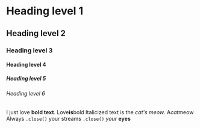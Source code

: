 # Heading level 1
## Heading level 2
### Heading level 3
#### Heading level 4
##### Heading level 5
###### Heading level 6
I just love **bold text**.
Love**is**bold
Italicized text is the *cat's meow*.
A*cat*meow
Always `.close()` your streams
`.close()` *your* **eyes**
